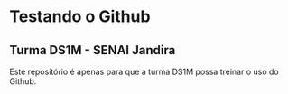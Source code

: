 # Testando o Github

## Turma DS1M - SENAI Jandira

Este repositório é apenas para que a turma DS1M possa treinar o uso do Github.
